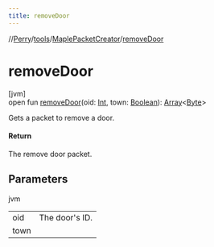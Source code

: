 ```yaml
---
title: removeDoor
---
```

//[Perry](../../../index.html)/[tools](../index.html)/[MaplePacketCreator](index.html)/[removeDoor](remove-door.html)



# removeDoor



[jvm]\
open fun [removeDoor](remove-door.html)(oid: [Int](https://kotlinlang.org/api/latest/jvm/stdlib/kotlin/-int/index.html), town: [Boolean](https://kotlinlang.org/api/latest/jvm/stdlib/kotlin/-boolean/index.html)): [Array](https://kotlinlang.org/api/latest/jvm/stdlib/kotlin/-array/index.html)<[Byte](https://kotlinlang.org/api/latest/jvm/stdlib/kotlin/-byte/index.html)>



Gets a packet to remove a door.



#### Return



The remove door packet.



## Parameters


jvm

| | |
|---|---|
| oid | The door's ID. |
| town |  |




